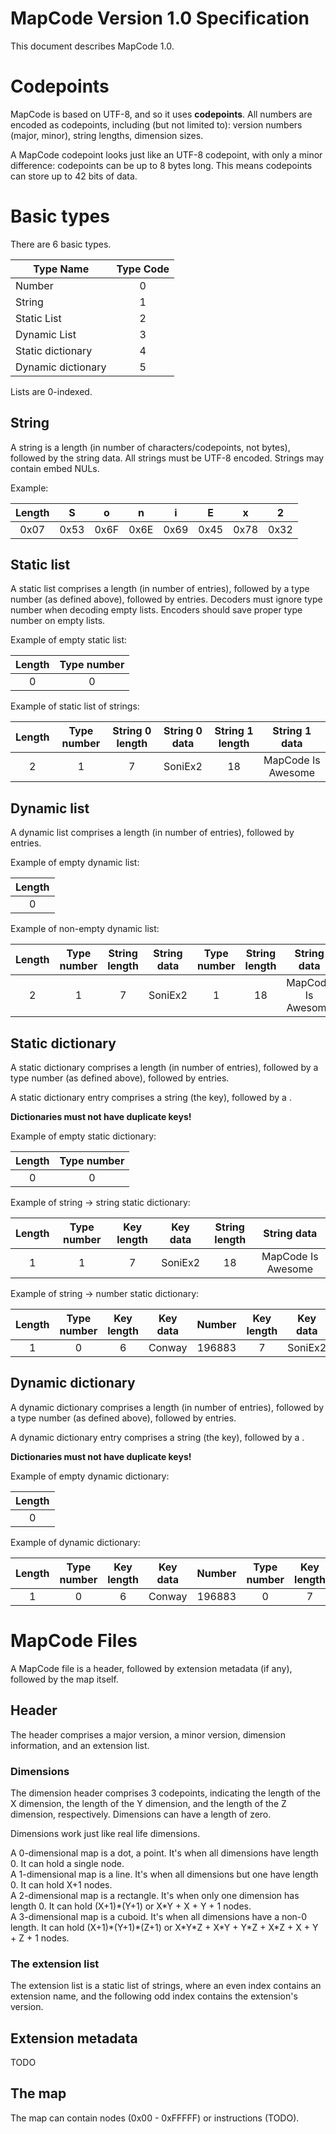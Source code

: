MapCode Version 1.0 Specification
=================================
This document describes MapCode 1.0.

Codepoints
==========
MapCode is based on UTF-8, and so it uses **codepoints**. All numbers are encoded as codepoints, including (but not limited to): version numbers (major, minor), string lengths, dimension sizes.

A MapCode codepoint looks just like an UTF-8 codepoint, with only a minor difference: codepoints can be up to 8 bytes long. This means codepoints can store up to 42 bits of data.

Basic types
===========
There are 6 basic types.

| Type Name          | Type Code |
| ------------------ | :-------: |
| Number             |     0     |
| String             |     1     |
| Static List        |     2     |
| Dynamic List       |     3     |
| Static dictionary  |     4     |
| Dynamic dictionary |     5     |

Lists are 0-indexed.

String
------
A string is a length (in number of characters/codepoints, not bytes), followed by the string data. All strings must be UTF-8 encoded. Strings may contain embed NULs.

Example:

| Length |   S   |   o   |   n   |   i   |   E   |   x   |   2   |
| :----: | :---: | :---: | :---: | :---: | :---: | :---: | :---: |
|  0x07  |  0x53 |  0x6F |  0x6E |  0x69 |  0x45 |  0x78 |  0x32 |

Static list
-----------
A static list comprises a length (in number of entries), followed by a type number (as defined above), followed by <length> entries. Decoders must ignore type number when decoding empty lists. Encoders should save proper type number on empty lists.

Example of empty static list:

| Length | Type number |
| :----: | :---------: |
|    0   |      0      |

Example of static list of strings:

| Length | Type number | String 0 length | String 0 data | String 1 length |   String 1 data    |
| :----: | :---------: | :-------------: | :-----------: | :-------------: | :----------------: |
|    2   |      1      |        7        |    SoniEx2    |        18       | MapCode Is Awesome |

Dynamic list
------------
A dynamic list comprises a length (in number of entries), followed by <length> entries.

Example of empty dynamic list:

| Length |
| :----: |
|    0   |

Example of non-empty dynamic list:

| Length | Type number | String length | String data | Type number | String length |    String data     |
| :----: | :---------: | :-----------: | :---------: | :---------: | :-----------: | :----------------: |
|    2   |      1      |       7       |   SoniEx2   |      1      |       18      | MapCode Is Awesome |

Static dictionary
-----------------
A static dictionary comprises a length (in number of entries), followed by a type number (as defined above), followed by <length> entries.

A static dictionary entry comprises a string (the key), followed by a <type>.

**Dictionaries must not have duplicate keys!**

Example of empty static dictionary:

| Length | Type number |
| :----: | :---------: |
|    0   |      0      |

Example of string -> string static dictionary:

| Length | Type number | Key length | Key data | String length |    String data     |
| :----: | :---------: | :--------: | :------: | :-----------: | :----------------: |
|    1   |      1      |     7      | SoniEx2  |       18      | MapCode Is Awesome |

Example of string -> number static dictionary:

| Length | Type number | Key length | Key data | Number | Key length | Key data | Number |
| :----: | :---------: | :--------: | :------: | :----: | :--------: | :------: | :----: |
|    1   |      0      |     6      |  Conway  | 196883 |     7      | SoniEx2  |   16   |

Dynamic dictionary
------------------
A dynamic dictionary comprises a length (in number of entries), followed by a type number (as defined above), followed by <length> entries.

A dynamic dictionary entry comprises a string (the key), followed by a <type>.

**Dictionaries must not have duplicate keys!**

Example of empty dynamic dictionary:

| Length |
| :----: |
|    0   |

Example of dynamic dictionary:

| Length | Type number | Key length | Key data | Number | Type number | Key length | Key data | Number |
| :----: | :---------: | :--------: | :------: | :----: | :---------: | :--------: | :------: | :----: |
|    1   |      0      |     6      |  Conway  | 196883 |      0      |     7      | SoniEx2  |   16   |

MapCode Files
=============
A MapCode file is a header, followed by extension metadata (if any), followed by the map itself.

Header
------
The header comprises a major version, a minor version, dimension information, and an extension list.

### Dimensions
The dimension header comprises 3 codepoints, indicating the length of the X dimension, the length of the Y dimension, and the length of the Z dimension, respectively. Dimensions can have a length of zero.

Dimensions work just like real life dimensions.

A 0-dimensional map is a dot, a point. It's when all dimensions have length 0. It can hold a single node.  
A 1-dimensional map is a line. It's when all dimensions but one have length 0. It can hold X+1 nodes.  
A 2-dimensional map is a rectangle. It's when only one dimension has length 0. It can hold (X+1)\*(Y+1) or X\*Y + X + Y + 1 nodes.  
A 3-dimensional map is a cuboid. It's when all dimensions have a non-0 length. It can hold (X+1)\*(Y+1)\*(Z+1) or X\*Y\*Z + X\*Y + Y\*Z + X\*Z + X + Y + Z + 1 nodes.

### The extension list
The extension list is a static list of strings, where an even index contains an extension name, and the following odd index contains the extension's version.

Extension metadata
------------------
TODO

The map
-------
The map can contain nodes (0x00 - 0xFFFFF) or instructions (TODO).